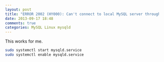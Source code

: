 ```yaml
---
layout: post
title: "ERROR 2002 (HY000): Can't connect to local MySQL server through socket '/var/lib/mysql/mysql.sock' (2)"
date: 2013-09-17 18:48
comments: true
categories: MySQL Linux mysqld
---
```

This works for me.
```bash
sudo systemctl start mysqld.service 
sudo systemctl enable mysqld.service
```

